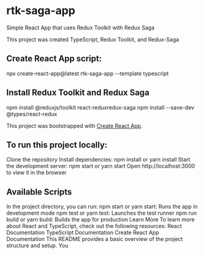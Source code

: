 # rtk-saga-app
Simple React App that uses Redux Toolkit with Redux Saga

This project was created TypeScript, Redux Toolkit, and Redux-Saga

## Create React App script:

npx create-react-app@latest rtk-saga-app --template typescript

## Install Redux Toolkit and Redux Saga

npm install @reduxjs/toolkit react-reduxredux-saga
npm install --save-dev @types/react-redux

This project was bootstrapped with [Create React App](https://github.com/facebook/create-react-app).

## To run this project locally:
Clone the repository
Install dependencies: npm install or yarn install
Start the development server: npm start or yarn start
Open http://localhost:3000 to view it in the browser

## Available Scripts
In the project directory, you can run:
npm start or yarn start: Runs the app in development mode
npm test or yarn test: Launches the test runner
npm run build or yarn build: Builds the app for production
Learn More
To learn more about React and TypeScript, check out the following resources:
React Documentation
TypeScript Documentation
Create React App Documentation
This README provides a basic overview of the project structure and setup. You